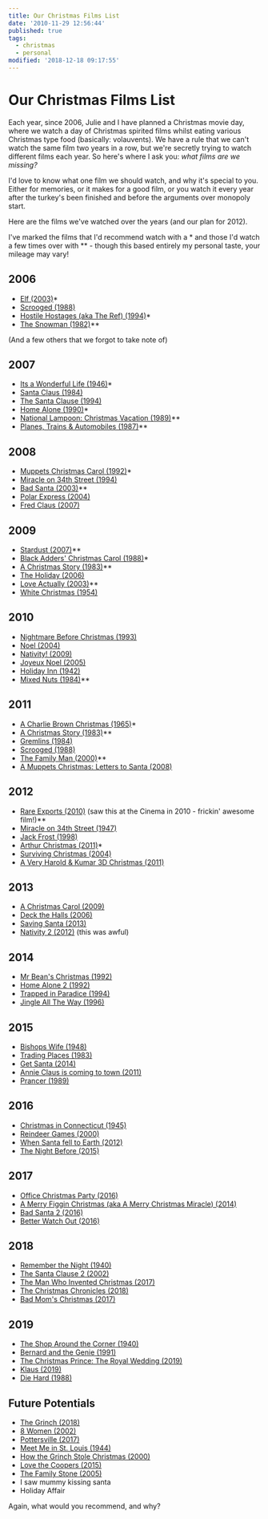 ```yaml
---
title: Our Christmas Films List
date: '2010-11-29 12:56:44'
published: true
tags:
  - christmas
  - personal
modified: '2018-12-18 09:17:55'
---
```

# Our Christmas Films List

Each year, since 2006, Julie and I have planned a Christmas movie day, where we
watch a day of Christmas spirited films whilst eating various Christmas type
food (basically: volauvents). We have a rule that we can't watch the same film
two years in a row, but we're secretly trying to watch different films each
year. So here's where I ask you: _what films are we missing?_

<!--more-->

I'd love to know what one film we should watch, and why it's special to you.
Either for memories, or it makes for a good film, or you watch it every year
after the turkey's been finished and before the arguments over monopoly start.

Here are the films we've watched over the years (and our plan for 2012).

I've marked the films that I'd recommend watch with a \* and those I'd watch a
few times over with \*\* - though this based entirely my personal taste, your
mileage may vary!

## 2006

* [Elf (2003)](http://www.imdb.com/title/tt0319343/ "Elf (2003) - IMDb")\*
* [Scrooged (1988)](http://www.imdb.com/title/tt0096061/ "Scrooged (1988) - IMDb")
* [Hostile Hostages (aka The Ref) (1994)](http://www.imdb.com/title/tt0110955/ "The Ref (1994) - IMDb")\*
* [The Snowman (1982)](http://www.imdb.com/title/tt0084701/ "The Snowman (1982) - IMDb")\*\*

(And a few others that we forgot to take note of)

## 2007

* [Its a Wonderful Life (1946)](http://www.imdb.com/title/tt0038650/ "It's a Wonderful Life (1946) - IMDb")\*
* [Santa Claus (1984)](http://www.imdb.com/title/tt0089961/ "Santa Claus (1985) - IMDb")
* [The Santa Clause (1994)](http://www.imdb.com/title/tt0111070/ "The Santa Clause (1994) - IMDb")
* [Home Alone (1990)](http://www.imdb.com/title/tt0099785/ "Home Alone (1990) - IMDb")\*
* [National Lampoon: Christmas Vacation (1989)](http://www.imdb.com/title/tt0097958/ "Christmas Vacation (1989) - IMDb")\*\*
* [Planes, Trains &amp; Automobiles (1987)](http://www.imdb.com/title/tt0093748/ "Planes, Trains & Automobiles (1987) - IMDb")\*\*

## 2008

* [Muppets Christmas Carol (1992)](http://www.imdb.com/title/tt0104940/ "The Muppet Christmas Carol (1992) - IMDb")\*
* [Miracle on 34th Street (1994)](http://www.imdb.com/title/tt0110527/ "Miracle on 34th Street (1994) - IMDb")
* [Bad Santa (2003)](http://www.imdb.com/title/tt0307987/ "Bad Santa (2003) - IMDb")\*\*
* [Polar Express (2004)](http://www.imdb.com/title/tt0338348/ "The Polar Express (2004) - IMDb")
* [Fred Claus (2007)](http://www.imdb.com/title/tt0486583/ "Fred Claus (2007) - IMDb")

## 2009

* [Stardust (2007)](http://www.imdb.com/title/tt0486655/ "Stardust (2007) - IMDb")\*\*
* [Black Adders' Christmas Carol (1988)](http://www.imdb.com/title/tt0094754/ "Blackadder's Christmas Carol (TV 1988) - IMDb")\*
* [A Christmas Story (1983)](http://www.imdb.com/title/tt0085334/ "A Christmas Story (1983) - IMDb")\*\*
* [The Holiday (2006)](http://www.imdb.com/title/tt0457939/ "The Holiday (2006) - IMDb")
* [Love Actually (2003)](http://www.imdb.com/title/tt0314331/ "Love Actually (2003) - IMDb")\*\*
* [White Christmas (1954)](http://www.imdb.com/title/tt0047673/ "White Christmas (1954) - IMDb")

## 2010

* [Nightmare Before Christmas (1993)](http://www.imdb.com/title/tt0107688/ "The Nightmare Before Christmas (1993) - IMDb")
* [Noel (2004)](http://www.imdb.com/title/tt0383534/ "Noel (2004) - IMDb")
* [Nativity! (2009)](http://www.imdb.com/title/tt1242447/ "Nativity! (2009) - IMDb")
* [Joyeux Noel (2005)](http://www.imdb.com/title/tt0424205/ "Joyeux Noel (2005) - IMDb")
* [Holiday Inn (1942)](http://www.imdb.com/title/tt0034862/ "Holiday Inn (1942) - IMDb")
* [Mixed Nuts (1984)](http://www.imdb.com/title/tt0110538/)\*\*

## 2011

* [A Charlie Brown Christmas (1965)](http://www.imdb.com/title/tt0059026/)\*
* [A Christmas Story (1983)](http://www.imdb.com/title/tt0085334/ "A Christmas Story (1983) - IMDb")\*\*
* [Gremlins (1984)](http://www.imdb.com/title/tt0087363/)
* [Scrooged (1988)](http://www.imdb.com/title/tt0096061/ "Scrooged (1988) - IMDb")
* [The Family Man (2000)](http://www.imdb.com/title/tt0218967/)\*\*
* [A Muppets Christmas: Letters to Santa (2008)](http://www.imdb.com/title/tt1292569/)

## 2012

* [Rare Exports (2010)](http://www.imdb.com/title/tt1401143/) (saw this at the
  Cinema in 2010 - frickin' awesome film!)\*\*
* [Miracle on 34th Street (1947)](http://www.imdb.com/title/tt0039628/)
* [Jack Frost (1998)](http://www.imdb.com/title/tt0141109/ "Jack Frost (1998) - IMDb")
* [Arthur Christmas (2011)](http://www.imdb.com/title/tt1430607/)\*
* [Surviving Christmas (2004)](http://uk.imdb.com/title/tt0252028/)
* [A Very Harold & Kumar 3D Christmas (2011)](http://www.imdb.com/title/tt1268799/)

## 2013

* [A Christmas Carol (2009)](http://www.imdb.com/title/tt1067106/)
* [Deck the Halls (2006)](http://www.imdb.com/title/tt0790604/)
* [Saving Santa (2013)](http://www.imdb.com/title/tt2204315/)
* [Nativity 2 (2012)](http://www.imdb.com/title/tt2089750/) (this was awful)

## 2014

* [Mr Bean's Christmas (1992)](http://www.imdb.com/title/tt0365495/)
* [Home Alone 2 (1992)](http://www.imdb.com/title/tt0104431/)
* [Trapped in Paradice (1994)](http://www.imdb.com/title/tt0111477/)
* [Jingle All The Way (1996)](http://www.imdb.com/title/tt0116705/ "Jingle All the Way (1996) - IMDb")

## 2015

* [Bishops Wife (1948)](http://www.imdb.com/title/tt0039190/)
* [Trading Places (1983)](http://www.imdb.com/title/tt0086465/)
* [Get Santa (2014)](http://www.imdb.com/title/tt1935940/)
* [Annie Claus is coming to town (2011)](http://www.imdb.com/title/tt1910501/)
* [Prancer (1989)](http://www.imdb.com/title/tt0098115/)

## 2016

* [Christmas in Connecticut (1945)](http://www.imdb.com/title/tt0037595/)
* [Reindeer Games (2000)](http://www.imdb.com/title/tt0184858/)
* [When Santa fell to Earth (2012)](http://www.imdb.com/title/tt1794725/)
* [The Night Before (2015)](http://www.imdb.com/title/tt3530002/)

## 2017

* [Office Christmas Party (2016)](http://www.imdb.com/title/tt1711525/)
* [A Merry Figgin Christmas (aka A Merry Christmas Miracle) (2014)](http://www.imdb.com/title/tt0910885/)
* [Bad Santa 2 (2016)](http://www.imdb.com/title/tt1798603/)
* [Better Watch Out (2016)](http://www.imdb.com/title/tt4443658/)

## 2018

* [Remember the Night (1940)](https://www.imdb.com/title/tt0032981/?ref_=nv_sr_1)
* [The Santa Clause 2 (2002)](https://www.imdb.com/title/tt0304669/?ref_=fn_al_tt_1)
* [The Man Who Invented Christmas (2017)](https://www.imdb.com/title/tt6225520/?ref_=nv_sr_1)
* [The Christmas Chronicles (2018)](https://www.imdb.com/title/tt2990140/?ref_=nv_sr_1)
* [Bad Mom's Christmas (2017)](http://www.imdb.com/title/tt6359956/)

## 2019

* [The Shop Around the Corner (1940)](http://www.imdb.com/title/tt0033045/)
* [Bernard and the Genie (1991)](https://www.imdb.com/title/tt0101435/)
* [The Christmas Prince: The Royal Wedding (2019)](https://www.imdb.com/title/tt8709036/)
* [Klaus (2019)](https://www.imdb.com/title/tt4729430/)
* [Die Hard (1988)](http://www.imdb.com/title/tt0095016/)


## Future Potentials

* [The Grinch (2018)](https://www.imdb.com/title/tt2709692/)
* [8 Women (2002)](http://www.imdb.com/title/tt0283832/)
* [Pottersville (2017)](http://www.imdb.com/title/tt3672120/)
* [Meet Me in St. Louis (1944)](http://www.imdb.com/title/tt0037059/)
* [How the Grinch Stole Christmas (2000)](http://www.imdb.com/title/tt0170016/)
* [Love the Coopers (2015)](http://www.imdb.com/title/tt2279339/)
* [The Family Stone (2005)](http://www.imdb.com/title/tt0356680/)
* I saw mummy kissing santa
* Holiday Affair

Again, what would you recommend, and why?
